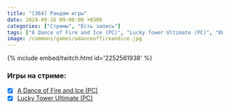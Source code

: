 ```yaml
---
title: "[364] Рандом игры"
date: 2024-09-16 09:00:00 +0300
categories: ["Стримы", "Есть запись"]
tags: ["A Dance of Fire and Ice (PC)", "Lucky Tower Ultimate (PC)", "Игра пройдена"]
image: /commons/games/adanceoffireandice.jpg
---
```


{% include embed/twitch.html id='2252561938' %}

### Игры на стриме:
+ [x] [A Dance of Fire and Ice (PC)](/tags/a-dance-of-fire-and-ice-pc)
+ [x] [Lucky Tower Ultimate (PC)](/tags/lucky-tower-ultimate-pc)
